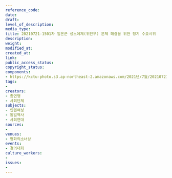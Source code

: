 ```yaml
---
reference_code: 
date: 
draft: 
level_of_description: 
media_type: 
title: 20210721-1501차 일본군 성노예제(위안부) 문제 해결을 위한 정기 수요시위
description: 
weight: 
modified_at: 
created_at: 
link: 
public_access_status: 
copyright_status: 
components:
- https://kctu-photo.s3.ap-northeast-2.amazonaws.com/2021년/7월/20210721-1501차+일본군+성노예제(위안부)+문제+해결을+위한+정기+수요시위/IMGP6252.jpg
tags:
- 
creators:
- 총연맹
- 사회단체
subjects:
- 인권여성
- 통일역사
- 사회연대
sources:
- 
venues:
- 평화의소녀상
events:
- 결의대회
culture_workers:
- 
issues:
- 
---
```

